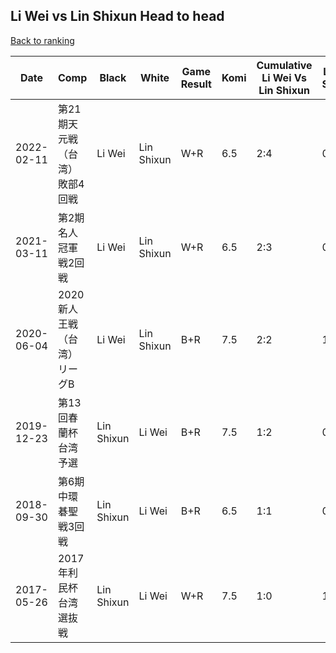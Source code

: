 ## Li Wei vs Lin Shixun Head to head

[Back to ranking](../../index.md)




| **Date** | **Comp** | **Black** | **White** | **Game Result** | **Komi** | **Cumulative Li Wei Vs Lin Shixun** | **Li Wei Streak** | **Lin Shixun Streak** | 
| --- | --- | --- | --- | --- | --- | --- | --- | --- |
| 2022-02-11 | 第21期天元戦（台湾）敗部4回戦 | Li Wei | Lin Shixun | W+R | 6.5 | 2:4 | 0 | 2 | 
| 2021-03-11 | 第2期名人冠軍戦2回戦 | Li Wei | Lin Shixun | W+R | 6.5 | 2:3 | 0 | 1 | 
| 2020-06-04 | 2020新人王戦（台湾）リーグB | Li Wei | Lin Shixun | B+R | 7.5 | 2:2 | 1 | 0 | 
| 2019-12-23 | 第13回春蘭杯台湾予選 | Lin Shixun | Li Wei | B+R | 7.5 | 1:2 | 0 | 2 | 
| 2018-09-30 | 第6期中環碁聖戦3回戦 | Lin Shixun | Li Wei | B+R | 6.5 | 1:1 | 0 | 1 | 
| 2017-05-26 | 2017年利民杯台湾選抜戦 | Lin Shixun | Li Wei | W+R | 7.5 | 1:0 | 1 | 0 |




